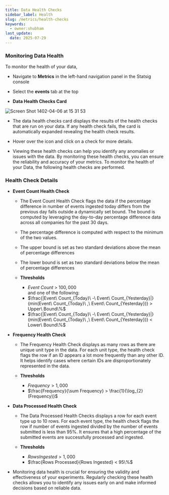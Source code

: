 ```yaml
---
title: Data Health Checks
sidebar_label: Health
slug: /metrics/health-checks
keywords:
  - owner:shubham
last_update:
  date: 2025-07-29
---
```


### Monitoring Data Health

To monitor the health of your data,

- Navigate to **Metrics** in the left-hand navigation panel in the Statsig console
- Select the **events** tab at the top

- **Data Health Checks Card**

![Screen Shot 1402-04-06 at 15 31 53](https://github.com/statsig-io/docs/assets/133702265/07997263-9840-4e09-ae2f-e709e852df71)

- The data health checks card displays the results of the health checks that are run on your data. If any health check fails, the card is automatically expanded revealing the health check results.
- Hover over the icon and click on a check for more details.

- Viewing these health checks can help you identify any anomalies or issues with the data. By monitoring these health checks, you can ensure the reliability and accuracy of your metrics. To monitor the health of your Data, the following health checks are performed.

### Health Check Details

- **Event Count Health Check**

  - The Event Count Health Check flags the data if the percentage difference in number of events ingested today differs from the previous day falls outside a dynamically set bound.
    The bound is computed by leveraging the day-to-day percentage difference data across all companies for the past 30 days.

  - The percentage difference is computed with respect to the minimum of the two values.

  - The upper bound is set as two standard deviations above the mean of percentage differences
  - The lower bound is set as two standard deviations below the mean of percentage differences

  - **Thresholds**

    - $Event\ Count\ >\ 100,000$  
      and one of the following:
    - $\frac{|Event\ Count_{Today}\ -\ Event\ Count_{Yesterday}|}{min(Event\ Count_{Today}\ ,\ Event\ Count_{Yesterday})} > Upper\ Bound\%$
    - $\frac{|Event\ Count_{Today}\ -\ Event\ Count_{Yesterday}|}{min(Event\ Count_{Today}\ ,\ Event\ Count_{Yesterday})} < Lower\ Bound\%$

- **Frequency Health Check**

  - The Frequency Health Check displays as many rows as there are unique unit type in the data. For each unit type, the health check flags the row if an ID appears a lot more frequently than any other ID. It helps identify cases where certain IDs are disproportionately represented in the data.

  - **Thresholds**

    - $Frequency > 1,000$
    - $\frac{Frequency}{\sum Frequency} > \frac{1}{\log_{2}(Frequency)}$

- **Data Processed Health Check**

  - The Data Processed Health Checks displays a row for each event type up to 10 rows. For each event type, the health check flags the row if number of events ingested divided by the number of events submitted is less than 95%. It ensures that a high percentage of the submitted events are successfully processed and ingested.

  - **Thresholds**

    - $Rows Ingested > 1,000$
    - $\frac{Rows Processed}{Rows Ingested} < 95\%$

- Monitoring data health is crucial for ensuring the validity and effectiveness of your experiments. Regularly checking these health checks allows you to identify any issues early on and make informed decisions based on reliable data.
